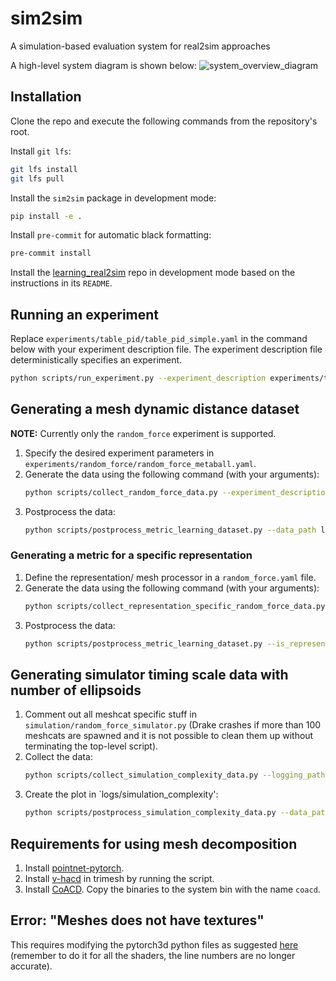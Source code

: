 # sim2sim
A simulation-based evaluation system for real2sim approaches

A high-level system diagram is shown below:
![system_overview_diagram](system_overview_diagram.png)

## Installation

Clone the repo and execute the following commands from the repository's root.

Install `git lfs`:

```bash
git lfs install
git lfs pull
```

Install the `sim2sim` package in development mode:

```bash
pip install -e .
```

Install `pre-commit` for automatic black formatting:
```bash
pre-commit install
```

Install the [learning_real2sim](https://github.com/liruiw/learning_real2sim) repo in development mode based on the
instructions in its `README`.

## Running an experiment

Replace `experiments/table_pid/table_pid_simple.yaml` in the command below with your experiment description file.
The experiment description file deterministically specifies an experiment.

```bash
python scripts/run_experiment.py --experiment_description experiments/table_pid/table_pid_simple.yaml
```

## Generating a mesh dynamic distance dataset

**NOTE:** Currently only the `random_force` experiment is supported.

1. Specify the desired experiment parameters in `experiments/random_force/random_force_metaball.yaml`.
2. Generate the data using the following command (with your arguments):
    ```bash
    python scripts/collect_random_force_data.py --experiment_description experiments/random_force/random_force_gmm.yaml --logging_path logs/metric_learning_data --num_runs_per_perturbation 10 --num_perturbations 1000
    ```
3. Postprocess the data:
    ```bash
    python scripts/postprocess_metric_learning_dataset.py --data_path logs/metric_learning_data
    ```
    
### Generating a metric for a specific representation

1. Define the representation/ mesh processor in a `random_force.yaml` file.
2. Generate the data using the following command (with your arguments):
    ```bash
    python scripts/collect_representation_specific_random_force_data.py --experiment_description experiments/random_force/random_force.yaml --logging_path logs/mean_random_force --num_runs 50
    ```
3. Postprocess the data:
    ```bash
    python scripts/postprocess_metric_learning_dataset.py --is_representation_specific --data_path logs/mean_random_force
    ```
    
## Generating simulator timing scale data with number of ellipsoids

1. Comment out all meshcat specific stuff in `simulation/random_force_simulator.py` (Drake crashes if more than 100 meshcats are spawned and it is not possible to clean them up without terminating the top-level script).
2. Collect the data:
    ```bash
    python scripts/collect_simulation_complexity_data.py --logging_path logs/simulation_complexity --experiment_description experiments/random_force/random_force_gmm.yaml
    ```
3. Create the plot in `logs/simulation_complexity':
    ```bash
    python scripts/postprocess_simulation_complexity_data.py --data_path logs/simulation_complexity/
    ```

## Requirements for using mesh decomposition

1. Install [pointnet-pytorch](https://github.com/liruiw/Pointnet2_PyTorch).
2. Install [v-hacd](https://github.com/mikedh/trimesh/blob/30a423b884903905aba82408255f02dec0b33175/docker/builds/vhacd.bash) in trimesh by running the script.
3. Install [CoACD](https://github.com/liruiw/CoACD). Copy the binaries to the system bin with the name `coacd`.

## Error: "Meshes does not have textures"

This requires modifying the pytorch3d python files as suggested [here](https://github.com/facebookresearch/pytorch3d/issues/333#issuecomment-678129430) (remember to do it for all the shaders, the line numbers are no longer accurate).
